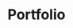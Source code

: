 --- 
title: Portfolio 
layout: collection 
permalink: /portfolio/ 
collection: portfolio 
entries_layout: grid 
classes: wide 
---